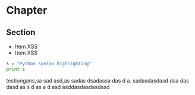 Chapter
=======

Section
-------

* Item XSS
* Item XSS

```python
s = "Python syntax highlighting"
print s
```

testiungans,sa sad asd,as sadas dsadassa das d a.
sadasdasdasd  dsa das dasd 
as 
s d
as 
a
 d
asd asddasdasdasdasd

